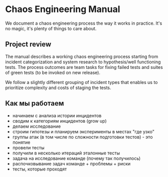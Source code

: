 # Chaos Engineering Manual

We document a chaos engineering process the way it works in practice. 
It's no magic, it's plenty of things to care about.

## Project review

The manual describes a working chaos engineering process starting 
from incident categorization and system research to 
hypothesis/well functioning tests. The process outcomes are team tasks 
for fixing failed tests and suites of green tests (to be invoked on new release).

We follow a slightly different grouping of incident types that enables us 
to prioritize complexity and costs of staging the tests.

## Как мы работаем

- начинаем с анализа истории инцидентов
- сводим к категориям инцидентов (grow up)
- делаем исследование
- строим гипотезы и планируем эксперименты в местах "где узко"
- группы атак (в том числе по сложности подготовки тестов) - это понятие 
- провели тесты 
- получили в несколько итераций эталонные тесты 
- задача на исследование команде (почему так получилось)
- распочковывание задач команде + проблемы + риски
- тесты, которые проходят